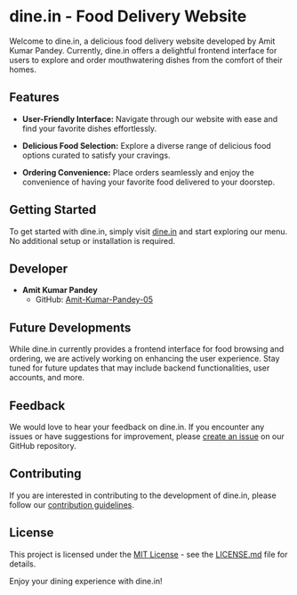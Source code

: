 # dine.in - Food Delivery Website

Welcome to dine.in, a delicious food delivery website developed by Amit Kumar Pandey. Currently, dine.in offers a delightful frontend interface for users to explore and order mouthwatering dishes from the comfort of their homes.

## Features

- **User-Friendly Interface:** Navigate through our website with ease and find your favorite dishes effortlessly.

- **Delicious Food Selection:** Explore a diverse range of delicious food options curated to satisfy your cravings.

- **Ordering Convenience:** Place orders seamlessly and enjoy the convenience of having your favorite food delivered to your doorstep.

## Getting Started

To get started with dine.in, simply visit [dine.in](https://github.com/Amit-Kumar-Pandey-05/Dine.in/) and start exploring our menu. No additional setup or installation is required.

## Developer

- **Amit Kumar Pandey**
  - GitHub: [Amit-Kumar-Pandey-05](https://github.com/Amit-Kumar-Pandey-05)

## Future Developments

While dine.in currently provides a frontend interface for food browsing and ordering, we are actively working on enhancing the user experience. Stay tuned for future updates that may include backend functionalities, user accounts, and more.

## Feedback

We would love to hear your feedback on dine.in. If you encounter any issues or have suggestions for improvement, please [create an issue](https://github.com/Amit-Kumar-Pandey-05/Dine.in/issues) on our GitHub repository.

## Contributing

If you are interested in contributing to the development of dine.in, please follow our [contribution guidelines](CONTRIBUTING.md).

## License

This project is licensed under the [MIT License](LICENSE.md) - see the [LICENSE.md](LICENSE.md) file for details.

Enjoy your dining experience with dine.in!